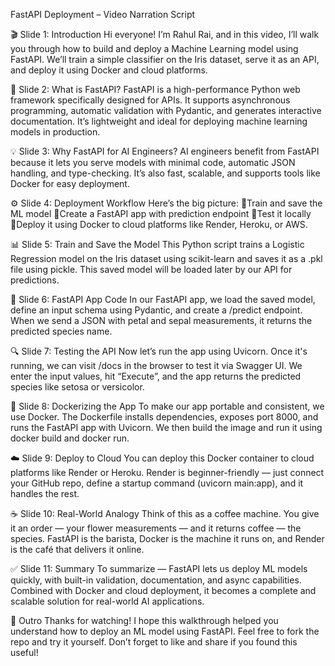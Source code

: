 FastAPI Deployment – Video Narration Script

🎬 Slide 1: Introduction
Hi everyone! I’m Rahul Rai, and in this video, I’ll walk you through how to build and deploy a Machine Learning model using FastAPI.
We’ll train a simple classifier on the Iris dataset, serve it as an API, and deploy it using Docker and cloud platforms.

🧠 Slide 2: What is FastAPI?
FastAPI is a high-performance Python web framework specifically designed for APIs.
It supports asynchronous programming, automatic validation with Pydantic, and generates interactive documentation.
It’s lightweight and ideal for deploying machine learning models in production.

💡 Slide 3: Why FastAPI for AI Engineers?
AI engineers benefit from FastAPI because it lets you serve models with minimal code, automatic JSON handling, and type-checking.
It’s also fast, scalable, and supports tools like Docker for easy deployment.

⚙️ Slide 4: Deployment Workflow
Here’s the big picture:
Train and save the ML model
Create a FastAPI app with prediction endpoint
Test it locally
Deploy it using Docker to cloud platforms like Render, Heroku, or AWS.

📊 Slide 5: Train and Save the Model
This Python script trains a Logistic Regression model on the Iris dataset using scikit-learn and saves it as a .pkl file using pickle.
This saved model will be loaded later by our API for predictions.

🔧 Slide 6: FastAPI App Code
In our FastAPI app, we load the saved model, define an input schema using Pydantic, and create a /predict endpoint.
When we send a JSON with petal and sepal measurements, it returns the predicted species name.

🔍 Slide 7: Testing the API
Now let’s run the app using Uvicorn. Once it's running, we can visit /docs in the browser to test it via Swagger UI.
We enter the input values, hit “Execute”, and the app returns the predicted species like setosa or versicolor.

🐳 Slide 8: Dockerizing the App
To make our app portable and consistent, we use Docker.
The Dockerfile installs dependencies, exposes port 8000, and runs the FastAPI app with Uvicorn.
We then build the image and run it using docker build and docker run.

☁️ Slide 9: Deploy to Cloud
You can deploy this Docker container to cloud platforms like Render or Heroku.
Render is beginner-friendly — just connect your GitHub repo, define a startup command (uvicorn main:app), and it handles the rest.

☕ Slide 10: Real-World Analogy
Think of this as a coffee machine.
You give it an order — your flower measurements — and it returns coffee — the species.
FastAPI is the barista, Docker is the machine it runs on, and Render is the café that delivers it online.

✅ Slide 11: Summary
To summarize — FastAPI lets us deploy ML models quickly, with built-in validation, documentation, and async capabilities.
Combined with Docker and cloud deployment, it becomes a complete and scalable solution for real-world AI applications.

👋 Outro
Thanks for watching! I hope this walkthrough helped you understand how to deploy an ML model using FastAPI.
Feel free to fork the repo and try it yourself. Don’t forget to like and share if you found this useful!
